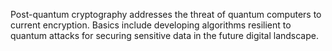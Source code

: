 Post-quantum cryptography addresses the threat of quantum computers to current encryption. Basics include developing algorithms resilient to quantum attacks for securing sensitive data in the future digital landscape.